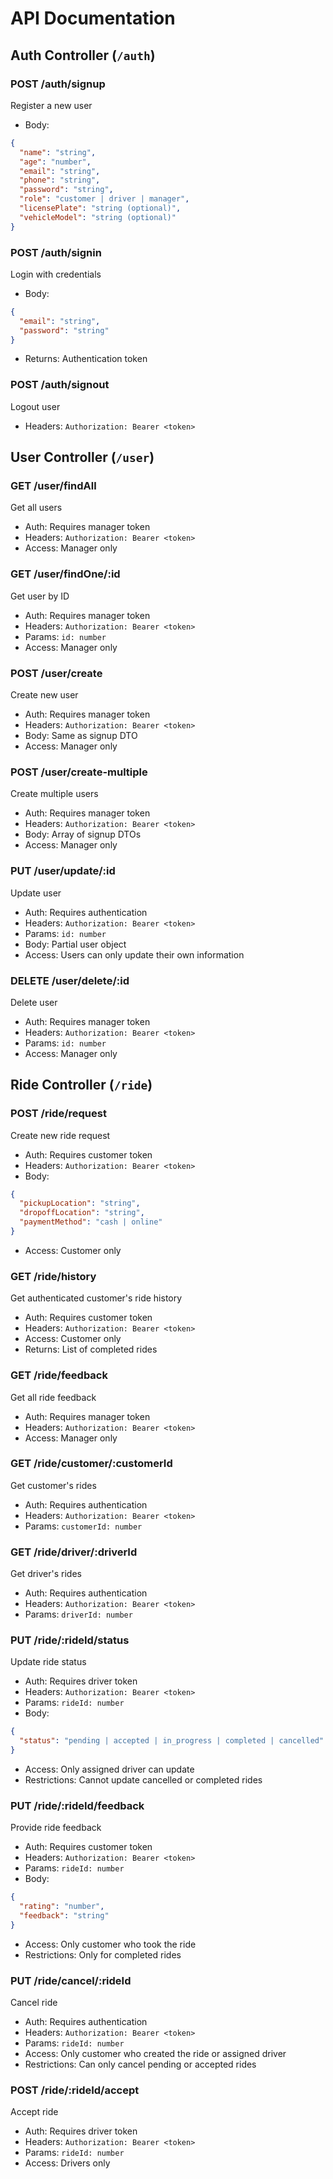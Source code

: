 # API Documentation

## Auth Controller (`/auth`)

### POST /auth/signup
Register a new user
- Body:
```json
{
  "name": "string",
  "age": "number",
  "email": "string",
  "phone": "string",
  "password": "string",
  "role": "customer | driver | manager",
  "licensePlate": "string (optional)",
  "vehicleModel": "string (optional)"
}
```

### POST /auth/signin
Login with credentials
- Body:
```json
{
  "email": "string",
  "password": "string"
}
```
- Returns: Authentication token

### POST /auth/signout
Logout user
- Headers: `Authorization: Bearer <token>`

## User Controller (`/user`)

### GET /user/findAll
Get all users
- Auth: Requires manager token
- Headers: `Authorization: Bearer <token>`
- Access: Manager only

### GET /user/findOne/:id
Get user by ID
- Auth: Requires manager token
- Headers: `Authorization: Bearer <token>`
- Params: `id: number`
- Access: Manager only

### POST /user/create
Create new user
- Auth: Requires manager token
- Headers: `Authorization: Bearer <token>`
- Body: Same as signup DTO
- Access: Manager only

### POST /user/create-multiple
Create multiple users
- Auth: Requires manager token
- Headers: `Authorization: Bearer <token>`
- Body: Array of signup DTOs
- Access: Manager only

### PUT /user/update/:id
Update user
- Auth: Requires authentication
- Headers: `Authorization: Bearer <token>`
- Params: `id: number`
- Body: Partial user object
- Access: Users can only update their own information

### DELETE /user/delete/:id
Delete user
- Auth: Requires manager token
- Headers: `Authorization: Bearer <token>`
- Params: `id: number`
- Access: Manager only

## Ride Controller (`/ride`)

### POST /ride/request
Create new ride request
- Auth: Requires customer token
- Headers: `Authorization: Bearer <token>`
- Body:
```json
{
  "pickupLocation": "string",
  "dropoffLocation": "string",
  "paymentMethod": "cash | online"
}
```
- Access: Customer only

### GET /ride/history
Get authenticated customer's ride history
- Auth: Requires customer token
- Headers: `Authorization: Bearer <token>`
- Access: Customer only
- Returns: List of completed rides

### GET /ride/feedback
Get all ride feedback
- Auth: Requires manager token
- Headers: `Authorization: Bearer <token>`
- Access: Manager only

### GET /ride/customer/:customerId
Get customer's rides
- Auth: Requires authentication
- Headers: `Authorization: Bearer <token>`
- Params: `customerId: number`

### GET /ride/driver/:driverId
Get driver's rides
- Auth: Requires authentication
- Headers: `Authorization: Bearer <token>`
- Params: `driverId: number`

### PUT /ride/:rideId/status
Update ride status
- Auth: Requires driver token
- Headers: `Authorization: Bearer <token>`
- Params: `rideId: number`
- Body:
```json
{
  "status": "pending | accepted | in_progress | completed | cancelled"
}
```
- Access: Only assigned driver can update
- Restrictions: Cannot update cancelled or completed rides

### PUT /ride/:rideId/feedback
Provide ride feedback
- Auth: Requires customer token
- Headers: `Authorization: Bearer <token>`
- Params: `rideId: number`
- Body:
```json
{
  "rating": "number",
  "feedback": "string"
}
```
- Access: Only customer who took the ride
- Restrictions: Only for completed rides

### PUT /ride/cancel/:rideId
Cancel ride
- Auth: Requires authentication
- Headers: `Authorization: Bearer <token>`
- Params: `rideId: number`
- Access: Only customer who created the ride or assigned driver
- Restrictions: Can only cancel pending or accepted rides

### POST /ride/:rideId/accept
Accept ride
- Auth: Requires driver token
- Headers: `Authorization: Bearer <token>`
- Params: `rideId: number`
- Access: Drivers only